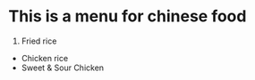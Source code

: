This is a menu for chinese food
================================

1. Fried rice
+  Chicken rice
+  Sweet & Sour Chicken
